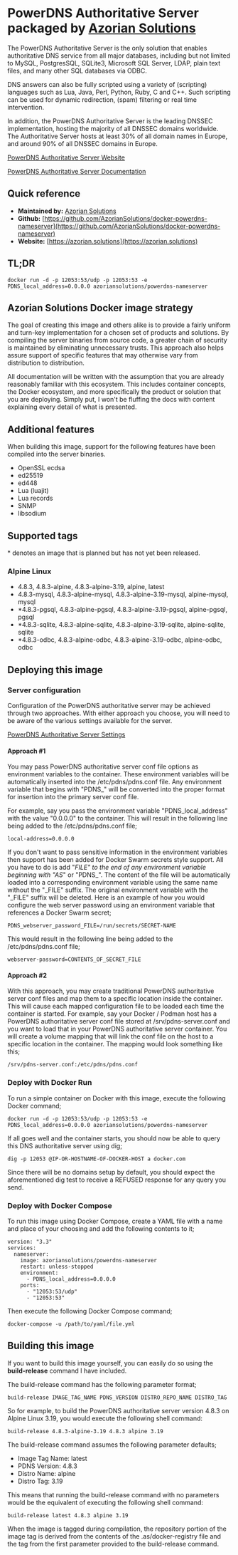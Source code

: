 # PowerDNS Authoritative Server packaged by [Azorian Solutions](https://azorian.solutions)

The PowerDNS Authoritative Server is the only solution that enables authoritative DNS service from all major databases,
including but not limited to MySQL, PostgresSQL, SQLite3, Microsoft SQL Server, LDAP, plain text files, and many other
SQL databases via ODBC.

DNS answers can also be fully scripted using a variety of (scripting) languages such as Lua, Java, Perl, Python, Ruby,
C and C++. Such scripting can be used for dynamic redirection, (spam) filtering or real time intervention.

In addition, the PowerDNS Authoritative Server is the leading DNSSEC implementation, hosting the majority of all DNSSEC
domains worldwide. The Authoritative Server hosts at least 30% of all domain names in Europe, and around 90% of all
DNSSEC domains in Europe.

[PowerDNS Authoritative Server Website](https://www.powerdns.com/auth.html)

[PowerDNS Authoritative Server Documentation](https://doc.powerdns.com/authoritative/)

## Quick reference

- **Maintained by:** [Azorian Solutions](https://github.com/AzorianSolutions)
- **Github:** [https://github.com/AzorianSolutions/docker-powerdns-nameserver](https://github.com/AzorianSolutions/docker-powerdns-nameserver)
- **Website:** [https://azorian.solutions](https://azorian.solutions)

## TL;DR

    docker run -d -p 12053:53/udp -p 12053:53 -e PDNS_local_address=0.0.0.0 azoriansolutions/powerdns-nameserver

## Azorian Solutions Docker image strategy

The goal of creating this image and others alike is to provide a fairly uniform and turn-key implementation for a
chosen set of products and solutions. By compiling the server binaries from source code, a greater chain of security
is maintained by eliminating unnecessary trusts. This approach also helps assure support of specific features that
may otherwise vary from distribution to distribution.

All documentation will be written with the assumption that you are already reasonably familiar with this ecosystem.
This includes container concepts, the Docker ecosystem, and more specifically the product or solution that you are
deploying. Simply put, I won't be fluffing the docs with content explaining every detail of what is presented.

## Additional features

When building this image, support for the following features have been compiled into the server binaries.

- OpenSSL ecdsa
- ed25519
- ed448
- Lua (luajit)
- Lua records
- SNMP
- libsodium

## Supported tags

\* denotes an image that is planned but has not yet been released.

### Alpine Linux

- 4.8.3, 4.8.3-alpine, 4.8.3-alpine-3.19, alpine, latest
- 4.8.3-mysql, 4.8.3-alpine-mysql, 4.8.3-alpine-3.19-mysql, alpine-mysql, mysql
- *4.8.3-pgsql, 4.8.3-alpine-pgsql, 4.8.3-alpine-3.19-pgsql, alpine-pgsql, pgsql
- *4.8.3-sqlite, 4.8.3-alpine-sqlite, 4.8.3-alpine-3.19-sqlite, alpine-sqlite, sqlite
- *4.8.3-odbc, 4.8.3-alpine-odbc, 4.8.3-alpine-3.19-odbc, alpine-odbc, odbc

## Deploying this image

### Server configuration

Configuration of the PowerDNS authoritative server may be achieved through two approaches. With either approach
you choose, you will need to be aware of the various settings available for the server.

[PowerDNS Authoritative Server Settings](https://doc.powerdns.com/authoritative/settings.html)

#### Approach #1

You may pass PowerDNS authoritative server conf file options as environment variables to the container.
These environment variables will be automatically inserted into the /etc/pdns/pdns.conf file. Any environment variable
that begins with "PDNS_" will be converted into the proper format for insertion into the primary server conf file.

For example, say you pass the environment variable "PDNS_local_address" with the value "0.0.0.0" to the container.
This will result in the following line being added to the /etc/pdns/pdns.conf file;

    local-address=0.0.0.0

If you don't want to pass sensitive information in the environment variables then support has been added for
Docker Swarm secrets style support. All you have to do is add "_FILE" to the end of any environment variable
beginning with "AS_" or "PDNS_". The content of the file will be automatically loaded into a corresponding
environment variable using the same name without the "_FILE" suffix. The original environment variable
with the "_FILE" suffix will be deleted. Here is an example of how you would configure the web server password
using an environment variable that references a Docker Swarm secret;

    PDNS_webserver_password_FILE=/run/secrets/SECRET-NAME

This would result in the following line being added to the /etc/pdns/pdns.conf file;

    webserver-password=CONTENTS_OF_SECRET_FILE

#### Approach #2

With this approach, you may create traditional PowerDNS authoritative server conf files and map them to a specific
location inside the container. This will cause each mapped configuration file to be loaded each time the container
is started. For example, say your Docker / Podman host has a PowerDNS authoritative server conf file stored
at /srv/pdns-server.conf and you want to load that in your PowerDNS authoritative server container.
You will create a volume mapping that will link the conf file on the host to a specific location in the container.
The mapping would look something like this;

    /srv/pdns-server.conf:/etc/pdns/pdns.conf

### Deploy with Docker Run

To run a simple container on Docker with this image, execute the following Docker command;

    docker run -d -p 12053:53/udp -p 12053:53 -e PDNS_local_address=0.0.0.0 azoriansolutions/powerdns-nameserver

If all goes well and the container starts, you should now be able to query this DNS authoritative server using dig;

    dig -p 12053 @IP-OR-HOSTNAME-OF-DOCKER-HOST a docker.com

Since there will be no domains setup by default, you should expect the aforementioned dig test to receive
a REFUSED response for any query you send.

### Deploy with Docker Compose

To run this image using Docker Compose, create a YAML file with a name and place of your choosing and add
the following contents to it;

    version: "3.3"
    services:
      nameserver:
        image: azoriansolutions/powerdns-nameserver
        restart: unless-stopped
        environment:
          - PDNS_local_address=0.0.0.0
        ports:
          - "12053:53/udp"
          - "12053:53"

Then execute the following Docker Compose command;

    docker-compose -u /path/to/yaml/file.yml

## Building this image

If you want to build this image yourself, you can easily do so using the **build-release** command I have included.

The build-release command has the following parameter format;

    build-release IMAGE_TAG_NAME PDNS_VERSION DISTRO_REPO_NAME DISTRO_TAG

So for example, to build the PowerDNS authoritative server version 4.8.3 on Alpine Linux 3.19, you would execute
the following shell command:

    build-release 4.8.3-alpine-3.19 4.8.3 alpine 3.19

The build-release command assumes the following parameter defaults;

- Image Tag Name: latest
- PDNS Version: 4.8.3
- Distro Name: alpine
- Distro Tag: 3.19

This means that running the build-release command with no parameters would be the equivalent of executing
the following shell command:

    build-release latest 4.8.3 alpine 3.19

When the image is tagged during compilation, the repository portion of the image tag is derived from the contents
of the .as/docker-registry file and the tag from the first parameter provided to the build-release command.
